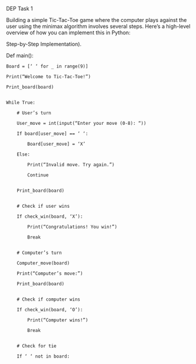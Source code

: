 DEP Task 1

Building a simple Tic-Tac-Toe game where the computer plays against the user using the minimax algorithm involves several steps. Here’s a high-level overview of how you can implement this in Python:


Step-by-Step Implementation).

Def main():

    Board = [‘ ‘ for _ in range(9)]

    Print(“Welcome to Tic-Tac-Toe!”)

    Print_board(board)


    While True:

        # User’s turn

        User_move = int(input(“Enter your move (0-8): “))

        If board[user_move] == ‘ ‘:

            Board[user_move] = ‘X’

        Else:

            Print(“Invalid move. Try again.”)

            Continue


        Print_board(board)


        # Check if user wins

        If check_win(board, ‘X’):

            Print(“Congratulations! You win!”)

            Break


        # Computer’s turn

        Computer_move(board)

        Print(“Computer’s move:”)

        Print_board(board)


        # Check if computer wins

        If check_win(board, ‘O’):

            Print(“Computer wins!”)

            Break


        # Check for tie

        If ‘ ‘ not in board:
